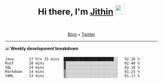 <h1 align="center">Hi there, I'm <a href="https://jithset.github.io/" target="_blank">Jithin</a> <img
src="https://github.com/blackcater/blackcater/raw/main/images/Hi.gif" height="32" /></h1>

<br />

<p align="center">
  <a href="https://jithset.github.io">Blog</a> •
  <a href="https://twitter.com/jithset">Twitter</a>
</p>

---

📊 **Weekly development breakdown**

<!--START_SECTION:waka-->
```text
Java       17 hrs 33 mins  ███████████████████████░░   92.26 % 
Rust       28 mins         ▓░░░░░░░░░░░░░░░░░░░░░░░░   02.48 % 
SQL        24 mins         ▓░░░░░░░░░░░░░░░░░░░░░░░░   02.18 % 
Markdown   14 mins         ▒░░░░░░░░░░░░░░░░░░░░░░░░   01.25 % 
YAML       13 mins         ▒░░░░░░░░░░░░░░░░░░░░░░░░   01.17 % 
```
<!--END_SECTION:waka-->

